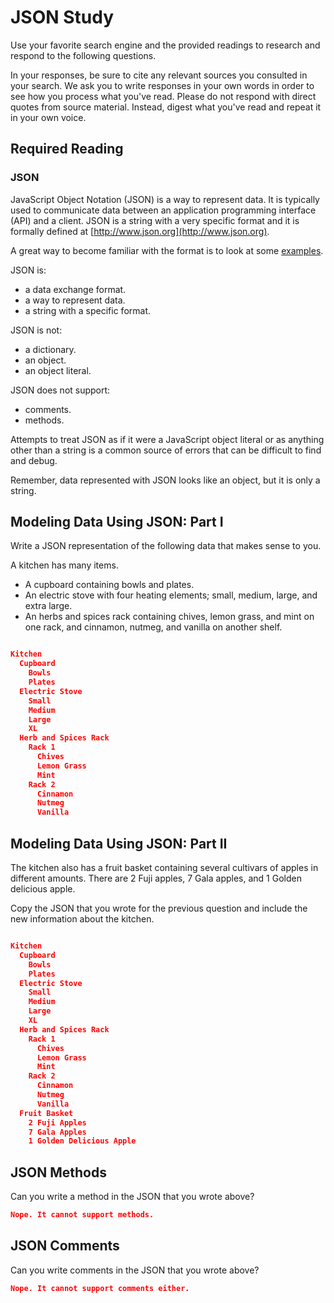 # JSON Study

Use your favorite search engine and the provided readings to research and
respond to the following questions.

In your responses, be sure to cite any relevant sources you consulted in your
search. We ask you to write responses in your own words in order to see how you
process what you've read. Please do not respond with direct quotes from source
material. Instead, digest what you've read and repeat it in your own voice.

## Required Reading

### JSON

JavaScript Object Notation (JSON) is a way to represent data. It is typically used to communicate data
between an application programming interface (API) and a client. JSON is a string with a very specific format and it is formally defined at [http://www.json.org](http://www.json.org).

A great way to become familiar with the format is to look at some [examples](http://www.json.org/example.html).

JSON is:
-   a data exchange format.
-   a way to represent data.
-   a string with a specific format.

JSON is not:
-   a dictionary.
-   an object.
-   an object literal.

JSON does not support:
-   comments.
-   methods.

Attempts to treat JSON as if it were a JavaScript object literal or as anything
other than a string is a common source of errors that can be difficult to find
and debug.

Remember, data represented with JSON looks like an object, but it is only a
string.

## Modeling Data Using JSON: Part I

Write a JSON representation of the following data that makes sense to you.

A kitchen has many items.
-   A cupboard containing bowls and plates.
-   An electric stove with four heating elements; small, medium, large, and
    extra large.
-   An herbs and spices rack containing chives, lemon grass, and mint on one
    rack, and cinnamon, nutmeg, and vanilla on another shelf.

```json

Kitchen
  Cupboard
    Bowls
    Plates
  Electric Stove
    Small
    Medium
    Large
    XL
  Herb and Spices Rack
    Rack 1
      Chives
      Lemon Grass
      Mint
    Rack 2
      Cinnamon
      Nutmeg
      Vanilla


```

## Modeling Data Using JSON: Part II

The kitchen also has a fruit basket containing several cultivars of apples in
different amounts. There are 2 Fuji apples, 7 Gala apples, and 1 Golden
delicious apple.

Copy the JSON that you wrote for the previous question and include the new information about the kitchen.

```json

Kitchen
  Cupboard
    Bowls
    Plates
  Electric Stove
    Small
    Medium
    Large
    XL
  Herb and Spices Rack
    Rack 1
      Chives
      Lemon Grass
      Mint
    Rack 2
      Cinnamon
      Nutmeg
      Vanilla
  Fruit Basket
    2 Fuji Apples
    7 Gala Apples
    1 Golden Delicious Apple
```

## JSON Methods

Can you write a method in the JSON that you wrote above?

```json
Nope. It cannot support methods.
```

## JSON Comments

Can you write comments in the JSON that you wrote above?

```json
Nope. It cannot support comments either.
```

